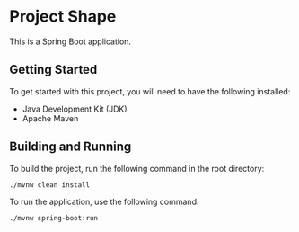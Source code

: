 # Project Shape

This is a Spring Boot application.

## Getting Started

To get started with this project, you will need to have the following installed:

*   Java Development Kit (JDK)
*   Apache Maven

## Building and Running

To build the project, run the following command in the root directory:

```bash
./mvnw clean install
```

To run the application, use the following command:

```bash
./mvnw spring-boot:run
```

